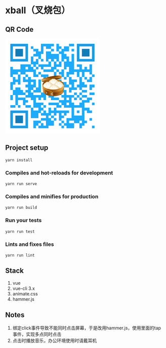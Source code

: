 # xball（叉烧包）

## QR Code
![screen](https://github.com/jasonBai007/Xball/raw/master/qr.png)

## Project setup
```
yarn install
```

### Compiles and hot-reloads for development
```
yarn run serve
```

### Compiles and minifies for production
```
yarn run build
```

### Run your tests
```
yarn run test
```

### Lints and fixes files
```
yarn run lint
```

## Stack
1. vue
2. vue-cli 3.x
3. animate.css
4. hammer.js

## Notes
1. 绑定click事件导致不能同时点击屏幕，于是改用hammer.js，使用里面的tap事件，实现多点同时点击
2. 点击时播放音乐，办公环境使用时请戴耳机